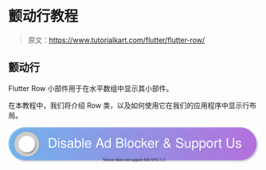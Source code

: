 # 颤动行教程

> 原文：<https://www.tutorialkart.com/flutter/flutter-row/>

## 颤动行

Flutter Row 小部件用于在水平数组中显示其小部件。

在本教程中，我们将介绍 Row 类，以及如何使用它在我们的应用程序中显示行布局。

[![](img/925da31b32d6bc3827932f6c8afb11bb.png)](https://www.tutorialkart.com/)